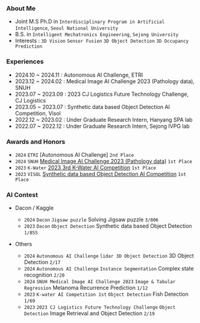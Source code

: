 ### About Me
- Joint M.S Ph.D in `Interdisciplinary Program in Artificial Intelligence`, `Seoul National University`
- B.S. in `Intelligent Mechatronics Engineering`, `Sejong University`
- Interests : `3D Vision`  `Sensor Fusion`  `3D Object Detection`  `3D Occupancy Prediction`

### Experiences
- 2024.10 ~ 2024.11 : Autonomous AI Challenge, ETRI
- 2023.12 ~ 2024.02 : Medical Image AI Challenge 2023 (Pathology data), SNUH
- 2023.07 ~ 2023.09 : 2023 CJ Logistics Future Technology Challenge, CJ Logistics
- 2023.05 ~ 2023.07 : Synthetic data based Object Detection AI Competition, Visol
- 2022.12 ~ 2023.02 : Under Graduate Research Intern, Hanyang SPA lab
- 2022.07 ~ 2022.12 : Under Graduate Research Intern, Sejong IVPG lab
  
### Awards and Honors
- `2024` `ETRI` [Autonomous AI Challenge] `2nd Place`
- `2024` `SNUH` [Medical Image AI Challenge 2023 (Pathology data)](https://maic.or.kr/competitions/28/infomation) `1st Place`
- `2023` `K-Water` [2023 3rd K-Water AI Competition](https://aifactory.space/task/2600/overview) `1st Place`
- `2023` `VISOL` [Synthetic data based Object Detection AI Competition](https://dacon.io/competitions/official/236107/overview/description) `1st Place`

### AI Contest

- Dacon / Kaggle

    - `2024` `Dacon` `Jigsaw puzzle` Solving Jigsaw puzzle `3/806`
    - `2023` `Dacon` `Object Detection` Synthetic data based Object Detection `1/855`

- Others
    - `2024` `Autonomous AI Challenge` `lidar 3D Object Detection` 3D Object Detection `2/17`
    - `2024` `Autonomous AI Challenge` `Instance Segmentation` Complex state recognition `2/20`
    - `2024` `SNUH Medical Image AI Challenge 2023` `Image & Tabular Regression` Melanoma Recurrence Prediction `1/12`
    - `2023` `K-water AI Competition 1st` `Object Detection` Fish Detection `1/69`
    - `2023` `2023 CJ Logistics Future Technology Challenge` `Object Detection` Image Retrieval and Object Detection `2/19`

